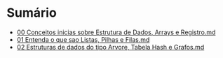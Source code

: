 # Sumário

- [00 Conceitos inicias sobre Estrutura de Dados, Arrays e Registro.md](https://github.com/DavidRufino/Minhas-Anotacoes-Santander-Bootcamp/blob/master/05%20Aprenda%20o%20que%20s%C3%A3o%20Estrutura%20de%20Dados%20e%20Algoritmos/00%20Conceitos%20inicias%20sobre%20Estrutura%20de%20Dados%2C%20Arrays%20e%20Registro.md)
- [01 Entenda o que sao Listas, Pilhas e Filas.md](https://github.com/DavidRufino/Minhas-Anotacoes-Santander-Bootcamp/blob/master/05%20Aprenda%20o%20que%20s%C3%A3o%20Estrutura%20de%20Dados%20e%20Algoritmos/01%20Entenda%20o%20que%20sao%20Listas%2C%20Pilhas%20e%20Filas.md)
- [02 Estruturas de dados do tipo Arvore, Tabela Hash e Grafos.md](https://github.com/DavidRufino/Minhas-Anotacoes-Santander-Bootcamp/blob/master/05%20Aprenda%20o%20que%20s%C3%A3o%20Estrutura%20de%20Dados%20e%20Algoritmos/02%20Estruturas%20de%20dados%20do%20tipo%20Arvore%2C%20Tabela%20Hash%20e%20Grafos.md)

